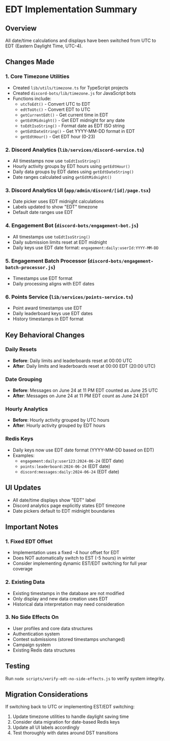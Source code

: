 # EDT Implementation Summary

## Overview
All date/time calculations and displays have been switched from UTC to EDT (Eastern Daylight Time, UTC-4).

## Changes Made

### 1. Core Timezone Utilities
- Created `lib/utils/timezone.ts` for TypeScript projects
- Created `discord-bots/lib/timezone.js` for JavaScript bots
- Functions include:
  - `utcToEdt()` - Convert UTC to EDT
  - `edtToUtc()` - Convert EDT to UTC
  - `getCurrentEdt()` - Get current time in EDT
  - `getEdtMidnight()` - Get EDT midnight for any date
  - `toEdtIsoString()` - Format date as EDT ISO string
  - `getEdtDateString()` - Get YYYY-MM-DD format in EDT
  - `getEdtHour()` - Get EDT hour (0-23)

### 2. Discord Analytics (`lib/services/discord-service.ts`)
- All timestamps now use `toEdtIsoString()`
- Hourly activity groups by EDT hours using `getEdtHour()`
- Daily data groups by EDT dates using `getEdtDateString()`
- Date ranges calculated using `getEdtMidnight()`

### 3. Discord Analytics UI (`app/admin/discord/[id]/page.tsx`)
- Date picker uses EDT midnight calculations
- Labels updated to show "EDT" timezone
- Default date ranges use EDT

### 4. Engagement Bot (`discord-bots/engagement-bot.js`)
- All timestamps use `toEdtIsoString()`
- Daily submission limits reset at EDT midnight
- Daily keys use EDT date format: `engagement:daily:userId:YYYY-MM-DD`

### 5. Engagement Batch Processor (`discord-bots/engagement-batch-processor.js`)
- Timestamps use EDT format
- Daily processing aligns with EDT dates

### 6. Points Service (`lib/services/points-service.ts`)
- Point award timestamps use EDT
- Daily leaderboard keys use EDT dates
- History timestamps in EDT format

## Key Behavioral Changes

### Daily Resets
- **Before**: Daily limits and leaderboards reset at 00:00 UTC
- **After**: Daily limits and leaderboards reset at 00:00 EDT (20:00 UTC)

### Date Grouping
- **Before**: Messages on June 24 at 11 PM EDT counted as June 25 UTC
- **After**: Messages on June 24 at 11 PM EDT count as June 24 EDT

### Hourly Analytics
- **Before**: Hourly activity grouped by UTC hours
- **After**: Hourly activity grouped by EDT hours

### Redis Keys
- Daily keys now use EDT date format (YYYY-MM-DD based on EDT)
- Examples:
  - `engagement:daily:user123:2024-06-24` (EDT date)
  - `points:leaderboard:2024-06-24` (EDT date)
  - `discord:messages:daily:2024-06-24` (EDT date)

## UI Updates
- All date/time displays show "EDT" label
- Discord analytics page explicitly states EDT timezone
- Date pickers default to EDT midnight boundaries

## Important Notes

### 1. Fixed EDT Offset
- Implementation uses a fixed -4 hour offset for EDT
- Does NOT automatically switch to EST (-5 hours) in winter
- Consider implementing dynamic EST/EDT switching for full year coverage

### 2. Existing Data
- Existing timestamps in the database are not modified
- Only display and new data creation uses EDT
- Historical data interpretation may need consideration

### 3. No Side Effects On
- User profiles and core data structures
- Authentication system
- Contest submissions (stored timestamps unchanged)
- Campaign system
- Existing Redis data structures

## Testing
Run `node scripts/verify-edt-no-side-effects.js` to verify system integrity.

## Migration Considerations
If switching back to UTC or implementing EST/EDT switching:
1. Update timezone utilities to handle daylight saving time
2. Consider data migration for date-based Redis keys
3. Update all UI labels accordingly
4. Test thoroughly with dates around DST transitions 